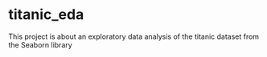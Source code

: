 # titanic_eda
This project is about an exploratory data analysis of the titanic dataset  from the Seaborn library
